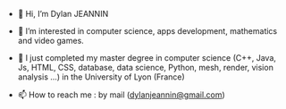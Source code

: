 - 👋 Hi, I’m Dylan JEANNIN
- 👀 I’m interested in computer science, apps development, mathematics and video games.
- 🌱 I just completed my master degree in computer science (C++, Java, Js, HTML, CSS, database, data science, Python, mesh, render, vision analysis ...) in the University of Lyon (France)

- 📫 How to reach me : by mail (dylanjeannin@gmail.com)

<!---
JeaDylan/JeaDylan is a ✨ special ✨ repository because its `README.md` (this file) appears on your GitHub profile.
You can click the Preview link to take a look at your changes.
--->
